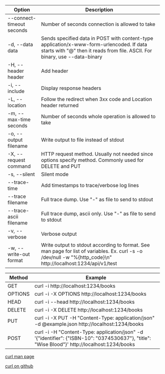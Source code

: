 Option|Description
---|---
--connect-timeout seconds|Number of seconds connection is allowed to take
-d, --data data|Sends specified data in POST with content-type application/x-www-form-urlencoded. If data starts with "@" then it reads from file. ASCII.  For binary, use --data-binary
-H, --header header|Add header
-i, --include|Display response headers
-L, --location|Follow the redirect when 3xx code and Location header returned
-m, --max-time seconds|Number of seconds whole operation is allowed to take
-o, --output filename|Write output to file instead of stdout
-X, --request command|HTTP request method. Usually not needed since options specify method. Commonly used for DELETE and PUT
-s, --silent|Silent mode
--trace-time|Add timestamps to trace/verbose log lines
--trace filename|Full trace dump. Use "-" as file to send to stdout
--trace-ascii filename|Full trace dump, ascii only. Use "-" as file to send to stdout
-v, --verbose|Verbose output
-w, --write-out format|Write output to stdout according to format. See man page for list of variables. Ex. curl -s -o /dev/null -w "%{http_code}\n" http://localhost:1234/api/v1/test

Method|Example
---|---
GET|curl -i http://localhost:1234/books
OPTIONS|curl -i -X OPTIONS http://localhost:1234/books
HEAD|curl -i --head http://localhost:1234/books
DELETE|curl -i -X DELETE http://localhost:1234/books
PUT|curl -i -X PUT -H "Content-Type: application/json" -d @example.json http://localhost:1234/books
POST|curl -i -H "Content-Type: application/json" -d '{"identifier": {"ISBN-10": "0374530637"}, "title": "Wise Blood"}' http://localhost:1234/books


[curl man page](https://curl.haxx.se/docs/manpage.html)

[curl on github](https://github.com/curl/curl)
